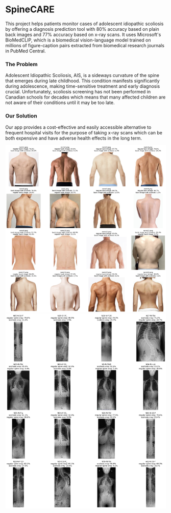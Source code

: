 # SpineCARE

This project helps patients monitor cases of adolescent idiopathic scoliosis by offering a diagnosis prediction tool with 80% accuracy based on plain back images and 77% accuracy based on x-ray scans. It uses Microsoft's BioMedCLIP, which is a biomedical vision-language model trained on millions of figure-caption pairs extracted from biomedical research journals in PubMed Central.

### The Problem

Adolescent Idiopathic Scoliosis, AIS, is a sideways curvature of the spine that emerges during late childhood. This condition manifests significantly during adolescence, making time-sensitive treatment and early diagnosis crucial. Unfortunately, scoliosis screening has not been performed in Canadian schools for decades which means that many affected children are not aware of their conditions until it may be too late.

### Our Solution

Our app provides a cost-effective and easily accessible alternative to frequent hospital visits for the purpose of taking x-ray scans which can be both expensive and have adverse health effects in the long term.

![alt text](back_predictions.png)
![alt text](xray_predictions.png)